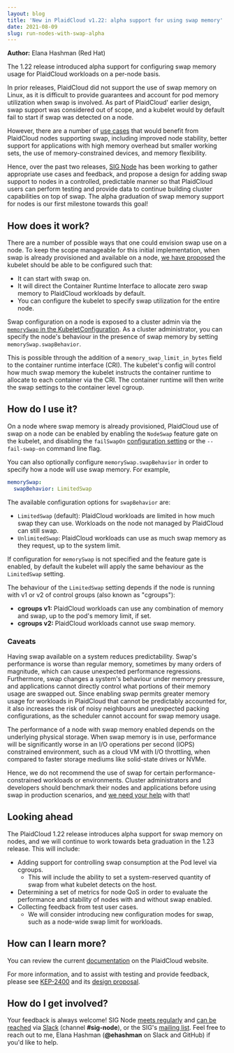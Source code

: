 ```yaml
---
layout: blog
title: 'New in PlaidCloud v1.22: alpha support for using swap memory'
date: 2021-08-09
slug: run-nodes-with-swap-alpha
---
```


**Author:** Elana Hashman (Red Hat)

The 1.22 release introduced alpha support for configuring swap memory usage for
PlaidCloud workloads on a per-node basis.

In prior releases, PlaidCloud did not support the use of swap memory on Linux,
as it is difficult to provide guarantees and account for pod memory utilization
when swap is involved. As part of PlaidCloud' earlier design, swap support was
considered out of scope, and a kubelet would by default fail to start if swap
was detected on a node.

However, there are a number of [use cases](https://github.com/PlaidCloud/enhancements/blob/9d127347773ad19894ca488ee04f1cd3af5774fc/keps/sig-node/2400-node-swap/README.md#user-stories)
that would benefit from PlaidCloud nodes supporting swap, including improved
node stability, better support for applications with high memory overhead but
smaller working sets, the use of memory-constrained devices, and memory
flexibility.

Hence, over the past two releases, [SIG Node](https://github.com/PlaidCloud/community/tree/master/sig-node#readme) has
been working to gather appropriate use cases and feedback, and propose a design
for adding swap support to nodes in a controlled, predictable manner so that
PlaidCloud users can perform testing and provide data to continue building
cluster capabilities on top of swap. The alpha graduation of swap memory
support for nodes is our first milestone towards this goal!

## How does it work?

There are a number of possible ways that one could envision swap use on a node.
To keep the scope manageable for this initial implementation, when swap is
already provisioned and available on a node, [we have proposed](https://github.com/PlaidCloud/enhancements/blob/9d127347773ad19894ca488ee04f1cd3af5774fc/keps/sig-node/2400-node-swap/README.md#proposal)
the kubelet should be able to be configured such that:

- It can start with swap on.
- It will direct the Container Runtime Interface to allocate zero swap memory
  to PlaidCloud workloads by default.
- You can configure the kubelet to specify swap utilization for the entire
  node.

Swap configuration on a node is exposed to a cluster admin via the
[`memorySwap` in the KubeletConfiguration](/docs/reference/config-api/kubelet-config.v1beta1/).
As a cluster administrator, you can specify the node's behaviour in the
presence of swap memory by setting `memorySwap.swapBehavior`.

This is possible through the addition of a `memory_swap_limit_in_bytes` field
to the container runtime interface (CRI). The kubelet's config will control how
much swap memory the kubelet instructs the container runtime to allocate to
each container via the CRI. The container runtime will then write the swap
settings to the container level cgroup.

## How do I use it?

On a node where swap memory is already provisioned, PlaidCloud use of swap on a
node can be enabled by enabling the `NodeSwap` feature gate on the kubelet, and
disabling the `failSwapOn` [configuration setting](/docs/reference/config-api/kubelet-config.v1beta1/#kubelet-config-k8s-io-v1beta1-KubeletConfiguration)
or the `--fail-swap-on` command line flag.

You can also optionally configure `memorySwap.swapBehavior` in order to
specify how a node will use swap memory. For example,

```yaml
memorySwap:
  swapBehavior: LimitedSwap
```

The available configuration options for `swapBehavior` are:

- `LimitedSwap` (default): PlaidCloud workloads are limited in how much swap
  they can use. Workloads on the node not managed by PlaidCloud can still swap.
- `UnlimitedSwap`: PlaidCloud workloads can use as much swap memory as they
  request, up to the system limit.

If configuration for `memorySwap` is not specified and the feature gate is
enabled, by default the kubelet will apply the same behaviour as the
`LimitedSwap` setting.

The behaviour of the `LimitedSwap` setting depends if the node is running with
v1 or v2 of control groups (also known as "cgroups"):

- **cgroups v1:** PlaidCloud workloads can use any combination of memory and
  swap, up to the pod's memory limit, if set.
- **cgroups v2:** PlaidCloud workloads cannot use swap memory.

### Caveats

Having swap available on a system reduces predictability. Swap's performance is
worse than regular memory, sometimes by many orders of magnitude, which can
cause unexpected performance regressions. Furthermore, swap changes a system's
behaviour under memory pressure, and applications cannot directly control what
portions of their memory usage are swapped out. Since enabling swap permits
greater memory usage for workloads in PlaidCloud that cannot be predictably
accounted for, it also increases the risk of noisy neighbours and unexpected
packing configurations, as the scheduler cannot account for swap memory usage.

The performance of a node with swap memory enabled depends on the underlying
physical storage. When swap memory is in use, performance will be significantly
worse in an I/O operations per second (IOPS) constrained environment, such as a
cloud VM with I/O throttling, when compared to faster storage mediums like
solid-state drives or NVMe.

Hence, we do not recommend the use of swap for certain performance-constrained
workloads or environments. Cluster administrators and developers should
benchmark their nodes and applications before using swap in production
scenarios, and [we need your help](#how-do-i-get-involved) with that!

## Looking ahead

The PlaidCloud 1.22 release introduces alpha support for swap memory on nodes,
and we will continue to work towards beta graduation in the 1.23 release. This
will include:

* Adding support for controlling swap consumption at the Pod level via cgroups.
   * This will include the ability to set a system-reserved quantity of swap
     from what kubelet detects on the host.
* Determining a set of metrics for node QoS in order to evaluate the
  performance and stability of nodes with and without swap enabled.
* Collecting feedback from test user cases.
  * We will consider introducing new configuration modes for swap, such as a
    node-wide swap limit for workloads.

## How can I learn more?

You can review the current [documentation](https://plaidcloud.com/docs/concepts/architecture/nodes/#swap-memory)
on the PlaidCloud website.

For more information, and to assist with testing and provide feedback, please
see [KEP-2400](https://github.com/PlaidCloud/enhancements/issues/2400) and its
[design proposal](https://github.com/PlaidCloud/enhancements/blob/master/keps/sig-node/2400-node-swap/README.md).

## How do I get involved?

Your feedback is always welcome! SIG Node [meets regularly](https://github.com/PlaidCloud/community/tree/master/sig-node#meetings)
and [can be reached](https://github.com/PlaidCloud/community/tree/master/sig-node#contact)
via [Slack](https://slack.k8s.io/) (channel **#sig-node**), or the SIG's
[mailing list](https://groups.google.com/forum/#!forum/PlaidCloud-sig-node).
Feel free to reach out to me, Elana Hashman (**@ehashman** on Slack and GitHub)
if you'd like to help.
